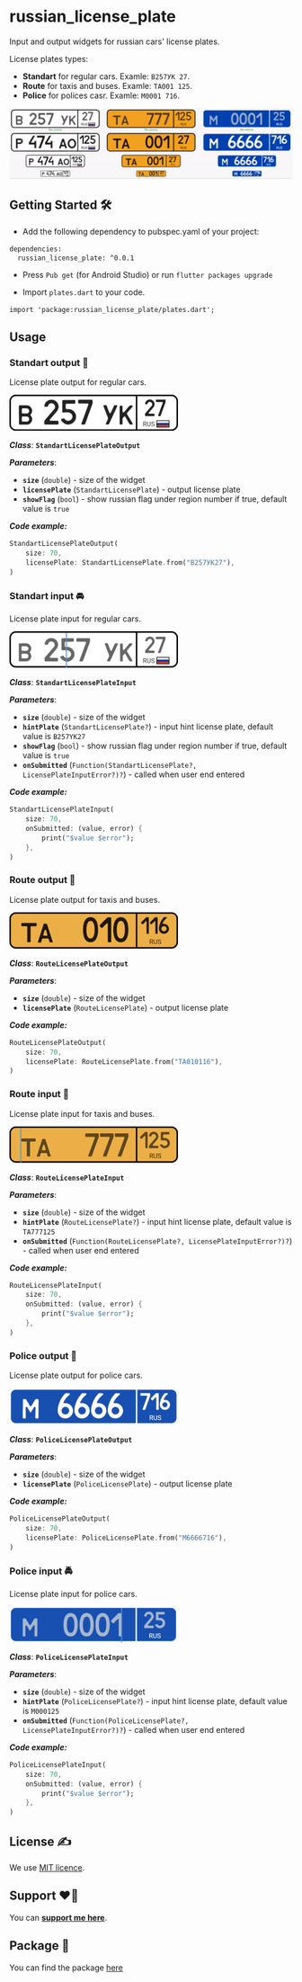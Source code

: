 # russian_license_plate

Input and output widgets for russian cars' license plates.

License plates types:
- **Standart** for regular cars. Examle: `В257УК 27`. 
- **Route** for taxis and buses. Examle: `TA001 125`.
- **Police** for polices casr. Examle: `M0001 716`.

![Image](https://github.com/InnoFlutter/russian_license_plate/blob/main/img/full_example.gif?raw=true)

## Getting Started 🛠

- Add the following dependency to pubspec.yaml of your project: 

```
dependencies:
  russian_license_plate: ^0.0.1
```

- Press `Pub get` (for Android Studio) or run `flutter packages upgrade`

- Import `plates.dart` to your code.

```
import 'package:russian_license_plate/plates.dart';
```

## Usage 

### Standart output 🚗

License plate output for regular cars.

![Image](https://github.com/InnoFlutter/russian_license_plate/blob/main/img/standart_output.png?raw=true)

***Class***: **`StandartLicensePlateOutput`**

***Parameters***:
- **`size`** (`double`) - size of the widget
- **`licensePlate`** (`StandartLicensePlate`) - output license plate
- **`showFlag`** (`bool`) - show russian flag under region number if true, default value is `true`

***Code example:***
```dart
StandartLicensePlateOutput(
    size: 70,
    licensePlate: StandartLicensePlate.from("В257УК27"),
)
```

### Standart input 🚘

License plate input for regular cars.

![Image](https://github.com/InnoFlutter/russian_license_plate/blob/main/img/standart_input.png?raw=true)

***Class***: **`StandartLicensePlateInput`**

***Parameters***:
- **`size`** (`double`) - size of the widget
- **`hintPlate`** (`StandartLicensePlate?`) - input hint license plate, default value is `B257YK27`
- **`showFlag`** (`bool`) - show russian flag under region number if true, default value is `true`
- **`onSubmitted`** (`Function(StandartLicensePlate?, LicensePlateInputError?)?`) - called when user end entered

***Code example:***
```dart
StandartLicensePlateInput(
    size: 70,
    onSubmitted: (value, error) {
        print("$value $error");
    },
)
```

### Route output 🚕

License plate output for taxis and buses.

![Image](https://github.com/InnoFlutter/russian_license_plate/blob/main/img/route_output.png?raw=true)

***Class***: **`RouteLicensePlateOutput`**

***Parameters***:
- **`size`** (`double`) - size of the widget
- **`licensePlate`** (`RouteLicensePlate`) - output license plate

***Code example:***
```dart
RouteLicensePlateOutput(
    size: 70,
    licensePlate: RouteLicensePlate.from("ТА010116"),
)
```

### Route input 🚖

License plate input for taxis and buses.

![Image](https://github.com/InnoFlutter/russian_license_plate/blob/main/img/route_input.png?raw=true) 

***Class***: **`RouteLicensePlateInput`**

***Parameters***:
- **`size`** (`double`) - size of the widget
- **`hintPlate`** (`RouteLicensePlate?`) - input hint license plate, default value is `TA777125`
- **`onSubmitted`** (`Function(RouteLicensePlate?, LicensePlateInputError?)?`) - called when user end entered

***Code example:***
```dart
RouteLicensePlateInput(
    size: 70,
    onSubmitted: (value, error) {
        print("$value $error");
    },
)
```

### Police output 🚓

License plate output for police cars.

![Image](https://github.com/InnoFlutter/russian_license_plate/blob/main/img/police_output.png?raw=true)

***Class***: **`PoliceLicensePlateOutput`**

***Parameters***:
- **`size`** (`double`) - size of the widget
- **`licensePlate`** (`PoliceLicensePlate`) - output license plate

***Code example:***
```dart
PoliceLicensePlateOutput(
    size: 70,
    licensePlate: PoliceLicensePlate.from("M6666716"),
)
```

### Police input 🚔

License plate input for police cars.

![Image](https://github.com/InnoFlutter/russian_license_plate/blob/main/img/police_input.png?raw=true)

***Class***: **`PoliceLicensePlateInput`**

***Parameters***:
- **`size`** (`double`) - size of the widget
- **`hintPlate`** (`PoliceLicensePlate?`) - input hint license plate, default value is `M000125`
- **`onSubmitted`** (`Function(PoliceLicensePlate?, LicensePlateInputError?)?`) - called when user end entered

***Code example:***
```dart
PoliceLicensePlateInput(
    size: 70,
    onSubmitted: (value, error) {
        print("$value $error");
    },
)
```

## License ✍️

We use [MIT licence](LICENSE).

## Support ❤️🤑

You can **[support me here](https://www.tinkoff.ru/cf/2HnHfETmeEv)**.

## Package 🧃

You can find the package [here](https://pub.dev/packages/russian_license_plate)
